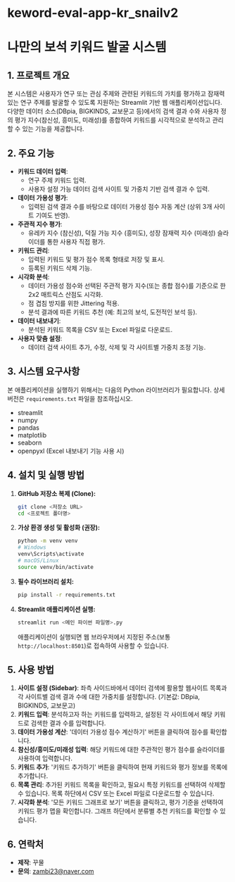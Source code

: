 # keword-eval-app-kr_snailv2
# 나만의 보석 키워드 발굴 시스템

## 1. 프로젝트 개요

본 시스템은 사용자가 연구 또는 관심 주제와 관련된 키워드의 가치를 평가하고 잠재력 있는 연구 주제를 발굴할 수 있도록 지원하는 Streamlit 기반 웹 애플리케이션입니다. 다양한 데이터 소스(DBpia, BIGKINDS, 교보문고 등)에서의 검색 결과 수와 사용자 정의 평가 지수(참신성, 흥미도, 미래성)를 종합하여 키워드를 시각적으로 분석하고 관리할 수 있는 기능을 제공합니다.

## 2. 주요 기능

* **키워드 데이터 입력**:
    * 연구 주제 키워드 입력.
    * 사용자 설정 가능 데이터 검색 사이트 및 가중치 기반 검색 결과 수 입력.
* **데이터 가용성 평가**:
    * 입력된 검색 결과 수를 바탕으로 데이터 가용성 점수 자동 계산 (상위 3개 사이트 기여도 반영).
* **주관적 지수 평가**:
    * 유레카 지수 (참신성), 덕질 가능 지수 (흥미도), 성장 잠재력 지수 (미래성) 슬라이더를 통한 사용자 직접 평가.
* **키워드 관리**:
    * 입력된 키워드 및 평가 점수 목록 형태로 저장 및 표시.
    * 등록된 키워드 삭제 기능.
* **시각화 분석**:
    * 데이터 가용성 점수와 선택된 주관적 평가 지수(또는 종합 점수)를 기준으로 한 2x2 매트릭스 산점도 시각화.
    * 점 겹침 방지를 위한 Jittering 적용.
    * 분석 결과에 따른 키워드 추천 (예: 최고의 보석, 도전적인 보석 등).
* **데이터 내보내기**:
    * 분석된 키워드 목록을 CSV 또는 Excel 파일로 다운로드.
* **사용자 맞춤 설정**:
    * 데이터 검색 사이트 추가, 수정, 삭제 및 각 사이트별 가중치 조정 기능.

## 3. 시스템 요구사항

본 애플리케이션을 실행하기 위해서는 다음의 Python 라이브러리가 필요합니다. 상세 버전은 `requirements.txt` 파일을 참조하십시오.

* streamlit
* numpy
* pandas
* matplotlib
* seaborn
* openpyxl (Excel 내보내기 기능 사용 시)

## 4. 설치 및 실행 방법

1.  **GitHub 저장소 복제 (Clone):**
    ```bash
    git clone <저장소 URL>
    cd <프로젝트 폴더명>
    ```

2.  **가상 환경 생성 및 활성화 (권장):**
    ```bash
    python -m venv venv
    # Windows
    venv\Scripts\activate
    # macOS/Linux
    source venv/bin/activate
    ```

3.  **필수 라이브러리 설치:**
    ```bash
    pip install -r requirements.txt
    ```

4.  **Streamlit 애플리케이션 실행:**
    ```bash
    streamlit run <메인 파이썬 파일명>.py
    ```
    애플리케이션이 실행되면 웹 브라우저에서 지정된 주소(보통 `http://localhost:8501`)로 접속하여 사용할 수 있습니다.

## 5. 사용 방법

1.  **사이트 설정 (Sidebar)**: 좌측 사이드바에서 데이터 검색에 활용할 웹사이트 목록과 각 사이트별 검색 결과 수에 대한 가중치를 설정합니다. (기본값: DBpia, BIGKINDS, 교보문고)
2.  **키워드 입력**: 분석하고자 하는 키워드를 입력하고, 설정된 각 사이트에서 해당 키워드로 검색한 결과 수를 입력합니다.
3.  **데이터 가용성 계산**: '데이터 가용성 점수 계산하기' 버튼을 클릭하여 점수를 확인합니다.
4.  **참신성/흥미도/미래성 입력**: 해당 키워드에 대한 주관적인 평가 점수를 슬라이더를 사용하여 입력합니다.
5.  **키워드 추가**: '키워드 추가하기' 버튼을 클릭하여 현재 키워드와 평가 정보를 목록에 추가합니다.
6.  **목록 관리**: 추가된 키워드 목록을 확인하고, 필요시 특정 키워드를 선택하여 삭제할 수 있습니다. 목록 하단에서 CSV 또는 Excel 파일로 다운로드할 수 있습니다.
7.  **시각화 분석**: '모든 키워드 그래프로 보기' 버튼을 클릭하고, 평가 기준을 선택하여 키워드 평가 맵을 확인합니다. 그래프 하단에서 분류별 추천 키워드를 확인할 수 있습니다.

## 6. 연락처

* **제작**: 꾸물
* **문의**: zambi23@naver.com
